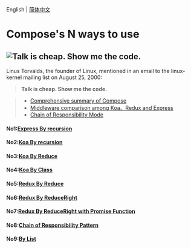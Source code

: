 English | [简体中文](./README.md)

# Compose's N ways to use

## ![Talk is cheap. Show me the code.](assets/talk.jpeg)

Linus Torvalds, the founder of Linux, mentioned in an email to the linux-kernel mailing list on August 25, 2000:

> **Talk is cheap. Show me the code.**

> - [Comprehensive summary of Compose](https://segmentfault.com/a/1190000016707187#item-7-5)
> - [Middleware comparison among Koa、Redux and Express](https://github.com/nanjixiong218/analys-middlewares/tree/master/src)
> - [Chain of Responsibility Mode](https://blog.csdn.net/liuwenzhe2008/article/details/70199520)


#### No1:[Express By recursion](https://github.com/su37josephxia/compose-awesome/blob/master/express/index.js)


#### No2:[Koa By recursion](https://github.com/GeekQiaQia/compose-awesome/blob/master/koa/index.js)


#### No3:[Koa By Reduce](https://github.com/su37josephxia/compose-awesome/blob/master/koa/koa-reduce.js)


#### No4:[Koa By Class](https://github.com/su37josephxia/compose-awesome/blob/master/koa/koa-class.js)


#### No5:[Redux By Reduce](https://github.com/su37josephxia/compose-awesome/blob/master/redux/reduce.js)


#### No6:[Redux By ReduceRight](https://github.com/su37josephxia/compose-awesome/blob/master/redux/reduceRight.js)


#### No7:[Redux By ReduceRight with Promise Function](https://github.com/su37josephxia/compose-awesome/blob/master/redux/reducePromise.js)


#### No8:[Chain of Responsibility Pattern ](https://github.com/su37josephxia/compose-awesome/blob/master/chain-of-responsibility-pattern/index.js)


#### No9:[By List](https://github.com/su37josephxia/compose-awesome/blob/master/stack-compose/index.js)


 


